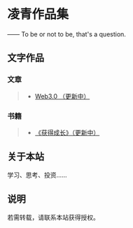 # 凌青作品集

—— To be or not to be, that's a question.

## 文字作品



### 文章

> * [Web3.0 （更新中）](/web3/)
### 书籍

> * [《获得成长》（更新中）](/growth/)

## 关于本站

学习、思考、投资……




## 说明

若需转载，请联系本站获得授权。

